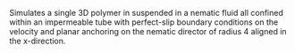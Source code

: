 Simulates a single 3D polymer in suspended in a nematic fluid all confined within an impermeable tube with perfect-slip boundary conditions on the velocity and planar anchoring on the nematic director of radius 4 aligned in the x-direction.